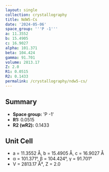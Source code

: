 ```yaml
---
layout: single
collection: crystallography
title: NdW5-Cs
date: '2024-05-06'
space_group: '''P -1'''
a: 11.3552
b: 15.4905
c: 16.9027
alpha: 101.371
beta: 104.424
gamma: 91.701
volume: 2813.17
Z: 2.0
R1: 0.0515
R2: 0.1433
permalink: /crystallography/ndw5-cs/
---
```


## Summary

- **Space group:** 'P -1'
- **R1:** 0.0515
- **R2 (wR2):** 0.1433

## Unit Cell
- a = 11.3552 Å, b = 15.4905 Å, c = 16.9027 Å
- α = 101.371°, β = 104.424°, γ = 91.701°
- V = 2813.17 Å³, Z = 2.0
